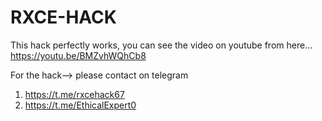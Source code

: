 # RXCE-HACK
This hack perfectly works, you can see the video on youtube from here...  https://youtu.be/BMZvhWQhCb8

For the hack-->
please contact on telegram 
1. https://t.me/rxcehack67
2. https://t.me/EthicalExpert0
